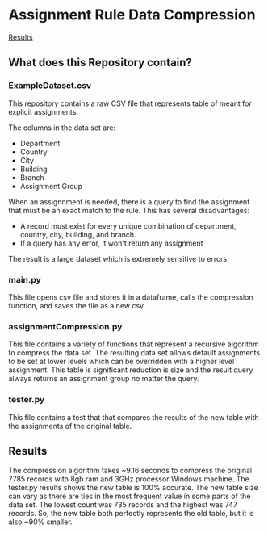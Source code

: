 # Assignment Rule Data Compression
[Results](#results)

## What does this Repository contain?
### ExampleDataset.csv
This repository contains a raw CSV file that represents table of meant for explicit assignments. 

The columns in the data set are:
   - Department
   - Country
   - City
   - Building
   - Branch
   - Assignment Group

When an assignnment is needed, there is a query to find the assignment that must be an exact match to the rule. This has several disadvantages: 
 - A record must exist for every unique combination of department, country, city, building, and branch. 
 - If a query has any error, it won't return any assignment

The result is a large dataset which is extremely sensitive to errors. 

### main.py
This file opens csv file and stores it in a dataframe, calls the compression function, and saves the file as a new csv. 

### assignmentCompression.py
This file contains a variety of functions that represent a recursive algorithm to compress the data set. The resulting data set allows default assignments to be set at lower levels which can be overridden with a higher level assignment. This table is significant reduction is size and the result query always returns an assignment group no matter the query.

### tester.py
This file contains a test that that compares the results of the new table with the assignments of the original table. 

## Results
The compression algorithm takes ~9.16 seconds to compress the original 7785 records with 8gb ram and 3GHz processor Windows machine. The tester.py results shows the new table is 100% accurate. The new table size can vary as there are ties in the most frequent value in some parts of the data set. The lowest count was 735 records and the highest was 747 records. So, the new table both perfectly represents the old table, but it is also ~90% smaller. 

